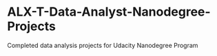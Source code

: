 # ALX-T-Data-Analyst-Nanodegree-Projects
Completed data analysis projects for Udacity Nanodegree Program
